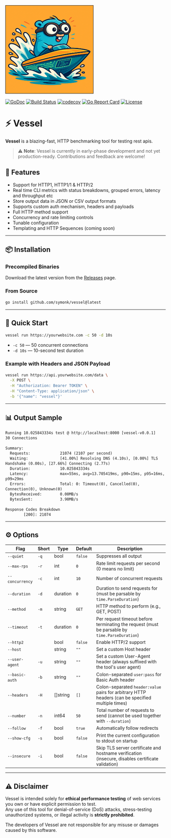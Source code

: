 <img src="https://github.com/symonk/vessel/blob/main/.github/images/vessel.png" border="1" width="275" height="275"/>

[![GoDoc](https://pkg.go.dev/badge/github.com/symonk/vessel)](https://pkg.go.dev/github.com/symonk/vessel)
[![Build Status](https://github.com/symonk/vessel/actions/workflows/go_test.yml/badge.svg)](https://github.com/symonk/vessel/actions/workflows/go_test.yml)
[![codecov](https://codecov.io/gh/symonk/vessel/branch/main/graph/badge.svg)](https://codecov.io/gh/symonk/vessel)
[![Go Report Card](https://goreportcard.com/badge/github.com/symonk/vessel)](https://goreportcard.com/report/github.com/symonk/vessel)
[![License](https://img.shields.io/badge/License-Apache_2.0-blue.svg)](https://github.com/symonk/vessel/blob/master/LICENSE)

# ⚡ Vessel

**Vessel** is a blazing-fast, HTTP benchmarking tool for testing rest apis.

> ⚠️ **Note**: Vessel is currently in early-phase development and not yet production-ready. Contributions and feedback are welcome!

## 🏁 Features

- Support for HTTP1, HTTP1/1 & HTTP/2
- Real time CLI metrics with status breakdowns, grouped errors, latency and throughput etc
- Store output data in JSON or CSV output formats
- Supports custom auth mechanism, headers and payloads
- Full HTTP method support
- Concurrency and rate limiting controls
- Tunable configuration
- Templating and HTTP Sequences (coming soon)

---

## 📦 Installation

### Precompiled Binaries

Download the latest version from the [Releases](https://github.com/symonk/vessel/releases) page.

### From Source

```bash
go install github.com/symonk/vessel@latest
```

---

## 🚀 Quick Start

```bash
vessel run https://yourwebsite.com -c 50 -d 10s
```

- `-c 50` — 50 concurrent connections
- `-d 10s` — 10-second test duration

### Example with Headers and JSON Payload

```bash
vessel run https://api.yourwebsite.com/data \
  -X POST \
  -H "Authorization: Bearer TOKEN" \
  -H "Content-Type: application/json" \
  -b '{"name": "vessel"}'
```

---

## 📊 Output Sample

```text
Running 10.025843334s test @ http://localhost:8000 [vessel-v0.0.1]
30 Connections

Summary:
  Requests:             21074 (2107 per second)
  Waiting:              [41.00%] Resolving DNS (4.10s), [0.00%] TLS Handshake (0.00s), [27.66%] Connecting (2.77s)
  Duration:             10.025843334s
  Latency:              max=55ms, avg=13.705419ms, p90=15ms, p95=16ms, p99=29ms
  Errors:               Total: 0: Timeout(0), Cancelled(0), Connection(0), Unknown(0)
  BytesReceived:        0.00MB/s
  BytesSent:            3.90MB/s

Response Codes Breakdown
        [200]: 21074
```

---

## ⚙️ Options
| Flag            | Short | Type      | Default | Description                                                                                       |
| --------------- | ----- | --------- | ------- | ------------------------------------------------------------------------------------------------- |
| `--quiet`       | `-q`  | bool      | `false` | Suppresses all output                                                                             |
| `--max-rps`     | `-r`  | int       | `0`     | Rate limit requests per second (0 means no limit)                                                 |
| `--concurrency` | `-c`  | int       | `10`    | Number of concurrent requests                                                                     |
| `--duration`    | `-d`  | duration  | `0`     | Duration to send requests for (must be parsable by `time.ParseDuration`)                          |
| `--method`      | `-m`  | string    | `GET`   | HTTP method to perform (e.g., GET, POST)                                                          |
| `--timeout`     | `-t`  | duration  | `0`     | Per request timeout before terminating the request (must be parsable by `time.ParseDuration`)     |
| `--http2`       |       | bool      | `false` | Enable HTTP/2 support                                                                             |
| `--host`        |       | string    | `""`    | Set a custom Host header                                                                          |
| `--user-agent`  | `-u`  | string    | `""`    | Set a custom User-Agent header (always suffixed with the tool's user agent)                       |
| `--basic-auth`  | `-b`  | string    | `""`    | Colon-separated `user:pass` for Basic Auth header                                                 |
| `--headers`     | `-H`  | \[]string | `[]`    | Colon-separated `header:value` pairs for arbitrary HTTP headers (can be specified multiple times) |
| `--number`      | `-n`  | int64     | `50`    | Total number of requests to send (cannot be used together with `--duration`)                      |
| `--follow`      | `-f`  | bool      | `true`  | Automatically follow redirects                                                                    |
| `--show-cfg`    | `-s`  | bool      | `false` | Print the current configuration to stdout on startup                                              |
| `--insecure`    | `-i`  | bool      | `false` | Skip TLS server certificate and hostname verification (insecure, disables certificate validation) |


---

## ⚠️ Disclaimer

Vessel is intended solely for **ethical performance testing** of web services you own or have explicit permission to test.  
Any use of this tool for denial-of-service (DoS) attacks, stress-testing unauthorized systems, or illegal activity is **strictly prohibited**.

The developers of Vessel are not responsible for any misuse or damages caused by this software.

